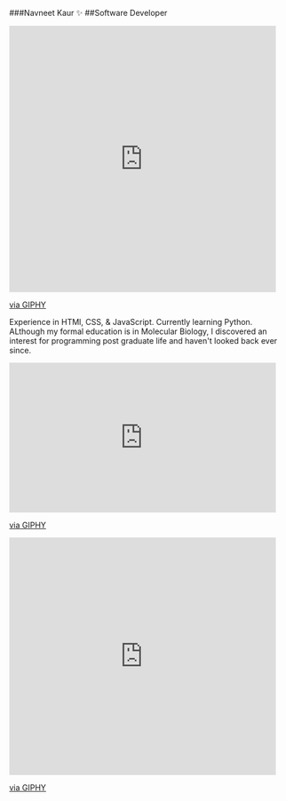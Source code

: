 ###Navneet Kaur ✨ 
##Software Developer 
<iframe src="https://giphy.com/embed/57nf4oyyMmZ2L9QqJN" width="480" height="480" frameBorder="0" class="giphy-embed" allowFullScreen></iframe><p><a href="https://giphy.com/gifs/gracetea-57nf4oyyMmZ2L9QqJN">via GIPHY</a></p>



Experience in HTMl, CSS, & JavaScript. Currently learning Python.
ALthough my formal education is in Molecular Biology, I discovered an interest for programming post graduate life and haven't looked back ever since. 


<iframe src="https://giphy.com/embed/ssq8oGi0pPO5rMLrEV" width="480" height="270" frameBorder="0" class="giphy-embed" allowFullScreen></iframe><p><a href="https://giphy.com/gifs/anime-girl-lofi-ssq8oGi0pPO5rMLrEV">via GIPHY</a></p><iframe 
                                                                                                                                                                                                                                         src="https://giphy.com/embed/QyPgvXCIQ1nbCRDIXS" width="480" height="428" frameBorder="0" class="giphy-embed" allowFullScreen></iframe><p><a href="https://giphy.com/gifs/coelho-fabiocoelho-fpc1987-QyPgvXCIQ1nbCRDIXS">via GIPHY</a></p>
